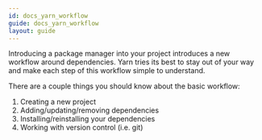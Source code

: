 ```yaml
---
id: docs_yarn_workflow
guide: docs_yarn_workflow
layout: guide
---
```


Introducing a package manager into your project introduces a new workflow
around dependencies. Yarn tries its best to stay out of your way and make each
step of this workflow simple to understand.

There are a couple things you should know about the basic workflow:

  1. Creating a new project
  2. Adding/updating/removing dependencies
  3. Installing/reinstalling your dependencies
  4. Working with version control (i.e. git)
